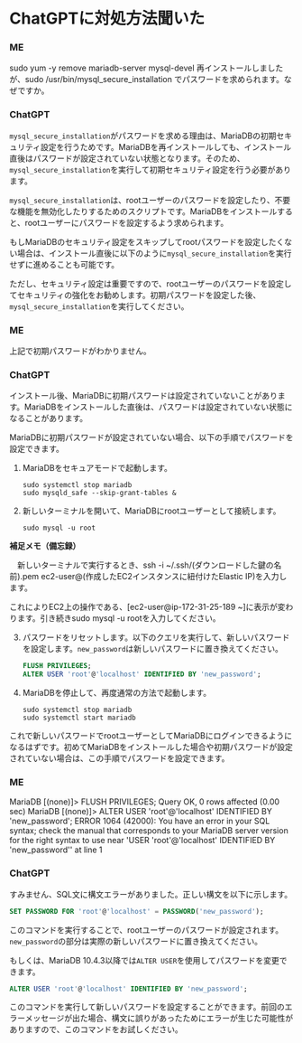 # ChatGPTに対処方法聞いた


### ME


sudo yum -y remove mariadb-server mysql-devel 再インストールしましたが、sudo /usr/bin/mysql_secure_installation でパスワードを求められます。なぜですか。

### ChatGPT


`mysql_secure_installation`がパスワードを求める理由は、MariaDBの初期セキュリティ設定を行うためです。MariaDBを再インストールしても、インストール直後はパスワードが設定されていない状態となります。そのため、`mysql_secure_installation`を実行して初期セキュリティ設定を行う必要があります。

`mysql_secure_installation`は、rootユーザーのパスワードを設定したり、不要な機能を無効化したりするためのスクリプトです。MariaDBをインストールすると、rootユーザーにパスワードを設定するよう求められます。

もしMariaDBのセキュリティ設定をスキップしてrootパスワードを設定したくない場合は、インストール直後に以下のように`mysql_secure_installation`を実行せずに進めることも可能です。

ただし、セキュリティ設定は重要ですので、rootユーザーのパスワードを設定してセキュリティの強化をお勧めします。初期パスワードを設定した後、`mysql_secure_installation`を実行してください。

### ME


上記で初期パスワードがわかりません。

### ChatGPT


インストール後、MariaDBに初期パスワードは設定されていないことがあります。MariaDBをインストールした直後は、パスワードは設定されていない状態になることがあります。

MariaDBに初期パスワードが設定されていない場合、以下の手順でパスワードを設定できます。


1. MariaDBをセキュアモードで起動します。

    ```other
    sudo systemctl stop mariadb
    sudo mysqld_safe --skip-grant-tables &
    ```

2. 新しいターミナルを開いて、MariaDBにrootユーザーとして接続します。

    ```other
    sudo mysql -u root
    ```


**補足メモ（備忘録）**

　新しいターミナルで実行するとき、ssh -i ~/.ssh/(ダウンロードした鍵の名前).pem ec2-user@(作成したEC2インスタンスに紐付けたElastic IP)を入力します。

これによりEC2上の操作である、[ec2-user@ip-172-31-25-189 ~]に表示が変わります。引き続きsudo mysql -u rootを入力してください。


3. パスワードをリセットします。以下のクエリを実行して、新しいパスワードを設定します。`new_password`は新しいパスワードに置き換えてください。

    ```sql
    FLUSH PRIVILEGES;
    ALTER USER 'root'@'localhost' IDENTIFIED BY 'new_password';
    ```

4. MariaDBを停止して、再度通常の方法で起動します。

    ```other
    sudo systemctl stop mariadb
    sudo systemctl start mariadb
    ```


これで新しいパスワードでrootユーザーとしてMariaDBにログインできるようになるはずです。初めてMariaDBをインストールした場合や初期パスワードが設定されていない場合は、この手順でパスワードを設定できます。

### ME


MariaDB [(none)]> FLUSH PRIVILEGES; Query OK, 0 rows affected (0.00 sec) MariaDB [(none)]> ALTER USER 'root'@'localhost' IDENTIFIED BY 'new_password'; ERROR 1064 (42000): You have an error in your SQL syntax; check the manual that corresponds to your MariaDB server version for the right syntax to use near 'USER 'root'@'localhost' IDENTIFIED BY 'new_password'' at line 1

### ChatGPT


すみません、SQL文に構文エラーがありました。正しい構文を以下に示します。

```sql
SET PASSWORD FOR 'root'@'localhost' = PASSWORD('new_password');
```


このコマンドを実行することで、rootユーザーのパスワードが設定されます。`new_password`の部分は実際の新しいパスワードに置き換えてください。

もしくは、MariaDB 10.4.3以降では`ALTER USER`を使用してパスワードを変更できます。

```sql
ALTER USER 'root'@'localhost' IDENTIFIED BY 'new_password';
```


このコマンドを実行して新しいパスワードを設定することができます。前回のエラーメッセージが出た場合、構文に誤りがあったためにエラーが生じた可能性がありますので、このコマンドをお試しください。
